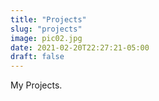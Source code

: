 ```yaml
---
title: "Projects"
slug: "projects"
image: pic02.jpg
date: 2021-02-20T22:27:21-05:00
draft: false
---
```


My Projects.